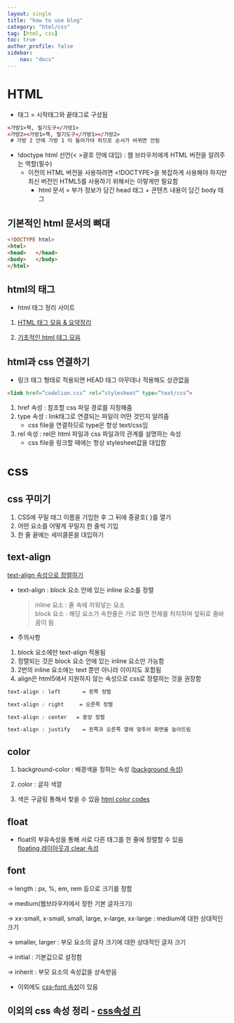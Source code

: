 ```yaml
---
layout: single
title: "how to use blog"
category: "html/css"
tag: [html, css]
toc: true
author_profile: false
sidebar:
    nav: "docs"
---
```


# HTML
* 태그 = 시작태그와 끝태그로 구성됨
```html
<가방1>책, 필기도구</가방1> 
<가방2><가방1>책, 필기도구</가방1></가방2> 
 # 가방 2 안에 가방 1 이 들어가야 하므로 순서가 바뀌면 안됨
```

* !doctype html 선언(< >괄호 안에 대입) :  웹 브라우저에게 HTML 버전을 알려주는 역할(필수)
    * 이전의 HTML 버전을 사용하려면 <!DOCTYPE>을 복잡하게 사용해야 하지만 최신 버전인 HTML5를 사용하기 위해서는 이렇게만 필요함
        * html 문서 = 부가 정보가 담긴 head 태그 + 콘텐츠 내용이 담긴 body 태그
        
        
## 기본적인 html 문서의 뼈대
```html
<!DOCTYPE html>
<html>
<head>   </head>
<body>   </body>
</html>
```  

## html의 태그
* html 태그 정리 사이트  

1. [HTML 태그 모음 & 요약정리](https://yunbinni.tistory.com/63)  

2. [기초적인 html 태그 모음](https://velog.io/@hazzang77/%EA%B8%B0%EC%B4%88%EC%A0%81%EC%9D%B8-HTML-%ED%83%9C%EA%B7%B8-%EB%AA%A8%EC%9D%8C)


## html과 css 연결하기
* 링크 태그 형태로 적용되면 HEAD 태그 아무데나 적용해도 상관없음  
```html
<link href=”codelion.css” rel=”stylesheet” type=”text/css”>
```  

1. href 속성 :  참조할 css 파일 경로를 지정해줌  
2. type 속성 :  link태그로 연결되는 파일이 어떤 것인지 알려줌
    * css file을 연결하므로 type은 항상 text/css임  
3. rel 속성 : rel은 html 파일과 css 파일과의 관계를 설명하는 속성
    * css file을 링크할 때에는 항상 stylesheet값을 대입함


# css  

## css 꾸미기  


1. CSS에 꾸밀 태그 이름을 기입한 후 그 뒤에 중괄호{ }를 열기
2. 어떤 요소를 어떻게 꾸밀지 한 줄씩 기입
3. 한 줄 끝에는 세미클론을 대입하기

## text-align
[text-align 속성으로 정렬하기](https://blog.pages.kr/2556)
* text-align : block 요소 안에 있는 inline 요소를 정렬
     > inline 요소 : 줄 속에 끼워넣는 요소<br/>
     > block 요소 : 해당 요소가 속한줄은 가로 화면 전체를 차지하며 앞뒤로 줄바꿈이 됨  

* 주의사항
1. block 요소에만 text-align 적용됨
2. 정렬되는 것은 block 요소 안에 있는 inline 요소만 가능함
3. 2번의 inline 요소에는 text 뿐만 아니라 이미지도 포함됨
4. align은 html5에서 지원하지 않는 속성으로 css로 정렬하는 것을 권장함  


```css
text-align : left       = 왼쪽 정렬

text-align : right     = 오른쪽 정렬

text-align : center   = 중앙 정렬

text-align : justify    = 왼쪽과 오른쪽 열에 맞추어 화면을 늘어뜨림
```

## color

1. background-color : 배경색을 정하는 속성 ([background 속성](https://aboooks.tistory.com/167))

2. color : 글자 색깔  

3. 색은 구글링 통해서 찾을 수 있음 [html color codes](https://htmlcolorcodes.com/)  


## float
* float의 부유속성을 통해 서로 다른 태그를 한 줄에 정렬할 수 있음  
[floating 레이아웃과 clear 속성](https://webclub.tistory.com/606)  


## font

→ length : px, %, em, rem 등으로 크기를 정함

→ medium(웹브라우저에서 정한 기본 글자크기)

→ xx-small, x-small, small, large, x-large, xx-large : medium에 대한 상대적인 크기

→ smaller, larger : 부모 요소의 글자 크기에 대한 상대적인 글자 크기

→ initial : 기본값으로 설정함

→ inherit : 부모 요소의 속성값을 상속받음

* 이외에도 [css-font 속성](https://homzzang.com/b/css-69)이 있음


## 이외의 css 속성 정리 - [css속성 리](https://ofcourse.kr/css-course/%EC%86%8D%EC%84%B1)  


